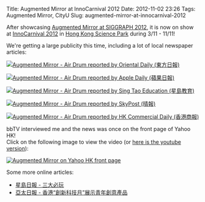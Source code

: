 Title: Augmented Mirror at InnoCarnival 2012
Date: 2012-11-02 23:26
Tags: Augmented Mirror, CityU
Slug: augmented-mirror-at-innocarnival-2012

After showcasing [Augmented Mirror at SIGGRAPH 2012][], it is now on
show at [InnoCarnival 2012][] in [Hong Kong Science Park][] during
3/11 - 11/11!

We're getting a large publicity this time, including a lot of local
newspaper articles:

<a href="https://www.flickr.com/photos/andy-li/14850406348" title="Augmented Mirror - Air Drum reported by Oriental Daily (東方日報) by Andy Li, on Flickr"><img src="https://farm6.staticflickr.com/5583/14850406348_cba48770a4_b.jpg" alt="Augmented Mirror - Air Drum reported by Oriental Daily (東方日報)"></a>

<a href="https://www.flickr.com/photos/andy-li/15036654892" title="Augmented Mirror - Air Drum reported by Apple Daily (蘋果日報) by Andy Li, on Flickr"><img src="https://farm4.staticflickr.com/3925/15036654892_e95da79a8a_b.jpg" alt="Augmented Mirror - Air Drum reported by Apple Daily (蘋果日報)"></a>

<a href="https://www.flickr.com/photos/andy-li/14850340250" title="Augmented Mirror - Air Drum reported by Sing Tao Education (星島教育) by Andy Li, on Flickr"><img src="https://farm4.staticflickr.com/3918/14850340250_42a7c7e94b_b.jpg" alt="Augmented Mirror - Air Drum reported by Sing Tao Education (星島教育)"></a>

<a href="https://www.flickr.com/photos/andy-li/14850330100" title="Augmented Mirror - Air Drum reported by SkyPost (晴報) by Andy Li, on Flickr"><img src="https://farm6.staticflickr.com/5589/14850330100_6bd5e17a9c_b.jpg" alt="Augmented Mirror - Air Drum reported by SkyPost (晴報)"></a>

<a href="https://www.flickr.com/photos/andy-li/14850362030" title="Augmented Mirror - Air Drum reported by HK Commercial Daily (香港商報) by Andy Li, on Flickr"><img src="https://farm6.staticflickr.com/5580/14850362030_51e50ea14b_b.jpg" alt="Augmented Mirror - Air Drum reported by HK Commercial Daily (香港商報)"></a>

bbTV interviewed me and the news was once on the front page of Yahoo
HK!  
Click on the following image to view the video (or [here is the youtube
version](http://www.youtube.com/watch?v=r2_syc4UTH8)):

<a href="https://www.flickr.com/photos/andy-li/14850474257" title="Augmented Mirror on Yahoo HK front page by Andy Li, on Flickr"><img src="https://farm4.staticflickr.com/3906/14850474257_4b64050958_b.jpg" alt="Augmented Mirror on Yahoo HK front page"></a>

Some more online articles:

-   [星島日報 - 三大必玩](http://hk.news.yahoo.com/%E4%B8%89%E5%A4%A7%E5%BF%85%E7%8E%A9-223000136.html)
-   [亞太日報 - 香港“創新科技月”展示青年創意產品](http://www.apdnews.com/news/17220.html)

  [Augmented Mirror at SIGGRAPH 2012]: |filename|2012-08-17_augmented-mirror-at-siggraph-2012.md
  [InnoCarnival 2012]: http://www.itm.gov.hk/en/floorplan.php
  [Hong Kong Science Park]: http://www.hkstp.org/